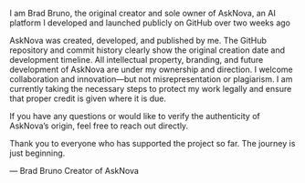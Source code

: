 I am Brad Bruno, the original creator and sole owner of AskNova, an AI platform I developed and launched publicly on GitHub over two weeks ago

AskNova was created, developed, and published by me.
The GitHub repository and commit history clearly show the original creation date and development timeline.
All intellectual property, branding, and future development of AskNova are under my ownership and direction.
I welcome collaboration and innovation—but not misrepresentation or plagiarism. I am currently taking the necessary steps to protect my work legally and ensure that proper credit is given where it is due.

If you have any questions or would like to verify the authenticity of AskNova’s origin, feel free to reach out directly.

Thank you to everyone who has supported the project so far. The journey is just beginning.

— Brad Bruno
Creator of AskNova
